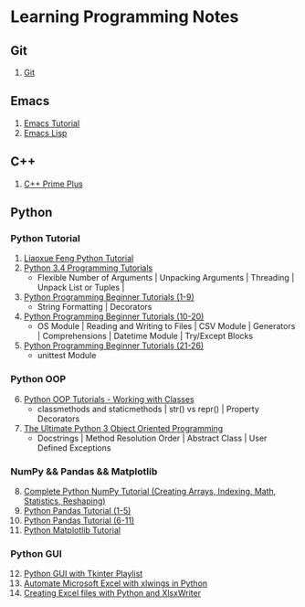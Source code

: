 # Learning Programming Notes
## Git
1. [Git](https://github.com/AdamYuWen/LearningProgramming/blob/master/git.md)
## Emacs
1. [Emacs Tutorial](https://github.com/AdamYuWen/LearningProgramming/blob/master/emacs_tutorial.md)
2. [Emacs Lisp](https://learnxinyminutes.com/docs/elisp/)
## C++
1. [C++ Prime Plus](https://github.com/AdamYuWen/CPP_Primer_Plus)
## Python
### Python Tutorial
1. [Liaoxue Feng Python Tutorial](https://github.com/AdamYuWen/LearningProgramming/blob/master/Python/Liaoxue%20Feng%20Python%20Tutorial%20Exercises.ipynb)
2. [Python 3.4 Programming Tutorials](https://github.com/AdamYuWen/LearningProgramming/blob/master/Python/Python%203.4%20Programming%20Tutorials.ipynb)
	- Flexible Number of Arguments | Unpacking Arguments | Threading | Unpack List or Tuples | 
3. [Python Programming Beginner Tutorials (1-9)](https://github.com/AdamYuWen/LearningProgramming/blob/master/Python/Python%20Programming%20Beginner%20Tutorials%20(1-9).ipynb)
	- String Formatting | Decorators
4. [Python Programming Beginner Tutorials (10-20)](https://github.com/AdamYuWen/LearningProgramming/blob/master/Python/Python%20Programming%20Beginner%20Tutorials%20(10-20).ipynb)
	- OS Module | Reading and Writing to Files | CSV Module | Generators | Comprehensions | Datetime Module | Try/Except Blocks
5. [Python Programming Beginner Tutorials (21-26)](https://github.com/AdamYuWen/LearningProgramming/blob/master/Python/Python%20Programming%20Beginner%20Tutorials%20(21-26).ipynb)
	- unittest Module
### Python OOP
6. [Python OOP Tutorials - Working with Classes](https://github.com/AdamYuWen/LearningProgramming/blob/master/Python/Python%20OOP%20Tutorials%20-%20Working%20with%20Classes.ipynb)
	- classmethods and staticmethods | str() vs repr() | Property Decorators
7. [The Ultimate Python 3 Object Oriented Programming](https://github.com/AdamYuWen/LearningProgramming/blob/master/Python/The%20Ultimate%20Python%203%20Object%20Oriented%20Programming.ipynb)
	- Docstrings | Method Resolution Order | Abstract Class | User Defined Exceptions
### NumPy && Pandas && Matplotlib
8. [Complete Python NumPy Tutorial (Creating Arrays, Indexing, Math, Statistics, Reshaping)](https://github.com/AdamYuWen/LearningProgramming/blob/master/Python/Complete%20Python%20NumPy%20Tutorial%20(Creating%20Arrays%2C%20Indexing%2C%20Math%2C%20Statistics%2C%20Reshaping).ipynb)
9. [Python Pandas Tutorial (1-5)](https://github.com/AdamYuWen/LearningProgramming/blob/master/Python/Python%20Pandas%20Tutorial%20(1-5).ipynb)
10. [Python Pandas Tutorial (6-11)](https://github.com/AdamYuWen/LearningProgramming/blob/master/Python/Python%20Pandas%20Tutorial%20(6-11).ipynb)
11. [Python Matplotlib Tutorial](https://github.com/AdamYuWen/LearningProgramming/blob/master/Python/Python%20Matplotlib%20Tutorial.ipynb)
### Python GUI
12. [Python GUI with Tkinter Playlist](https://github.com/AdamYuWen/LearningProgramming/blob/master/Python/Python%20GUI%20with%20Tkinter%20Playlist.ipynb)
13. [Automate Microsoft Excel with xlwings in Python](https://github.com/AdamYuWen/LearningProgramming/blob/master/Python/Automate%20Microsoft%20Excel%20with%20xlwings%20in%20Python.ipynb)
14. [Creating Excel files with Python and XlsxWriter](https://github.com/AdamYuWen/LearningProgramming/blob/master/Python/XlsxWriter.pdf)